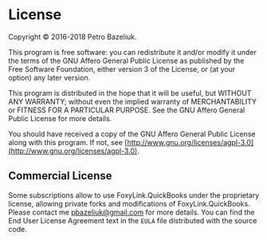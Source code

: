 License
========

Copyright © 2016-2018 Petro Bazeliuk.

This program is free software: you can redistribute it and/or modify
it under the terms of the GNU Affero General Public License as
published by the Free Software Foundation, either version 3 of the
License, or (at your option) any later version.

This program is distributed in the hope that it will be useful,
but WITHOUT ANY WARRANTY; without even the implied warranty of
MERCHANTABILITY or FITNESS FOR A PARTICULAR PURPOSE.  See the
GNU Affero General Public License for more details.

You should have received a copy of the GNU Affero General Public License
along with this program. If not, see [http://www.gnu.org/licenses/agpl-3.0](http://www.gnu.org/licenses/agpl-3.0).


## Commercial License

Some subscriptions allow to use FoxyLink.QuickBooks under the proprietary license,
allowing private forks and modifications of FoxyLink.QuickBooks. Please contact me 
pbazeliuk@gmail.com for more details. You can find the End
User License Agreement text in the `EULA` file distributed with the 
source code.